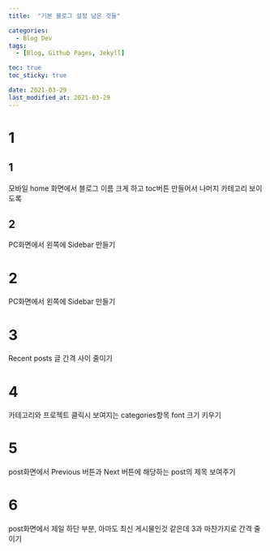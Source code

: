 ```yaml
---
title:  "기본 블로그 설정 남은 것들" 

categories:
  - Blog Dev
tags:
  - [Blog, Github Pages, Jekyll]

toc: true
toc_sticky: true

date: 2021-03-29
last_modified_at: 2021-03-29
---
```


# 1
## 1
모바일 home 화면에서 블로그 이름 크게 하고
toc버튼 만들어서 나머지 카테고리 보이도록
## 2
PC화면에서 왼쪽에 Sidebar 만들기

# 2
PC화면에서 왼쪽에 Sidebar 만들기

# 3
Recent posts 글 간격 사이 줄이기

# 4
카테고리와 프로젝트 클릭시 보여지는 categories항목 font 크기 키우기

# 5
post화면에서 Previous 버튼과 Next 버튼에 해당하는 post의 제목 보여주기

# 6
post화면에서 제일 하단 부분, 아마도 최신 게시물인것 같은데 3과 마찬가지로 간격 줄이기


<br>